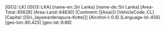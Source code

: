 ﻿---
location: [6.86,80.425]
type: Country
tags:
- geo/Country

SpocWebEntityId: 26949
isDeleted: false
confidential: public

---
[ISO2::LK]
[ISO3::LKA]
[name-en::Sri Lanka]
[name-de::Sri Lanka]
[Area-Total::65628]
[Area-Land::64630]
[Continent::[[Asia]]]
[VehicleCode::CL]
[Capital::[[Sri_Jayawardenapura-Kotte]]]
[Alcohol-l::0.8]
[Language-Id::458]
[geo-lon::80.425]
[geo-lat::6.86]

